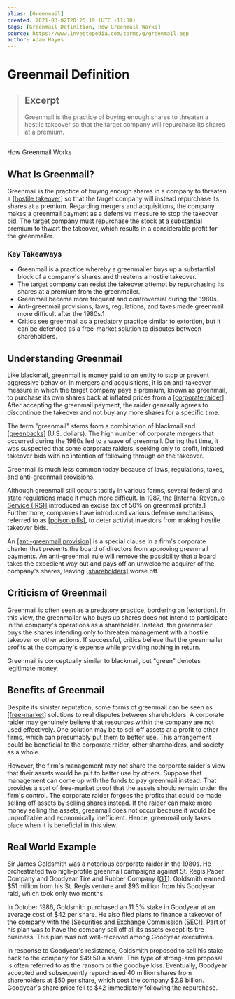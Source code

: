 ```yaml
---
alias: [Greenmail]
created: 2021-03-02T20:25:19 (UTC +11:00)
tags: [Greenmail Definition, How Greenmail Works]
source: https://www.investopedia.com/terms/g/greenmail.asp
author: Adam Hayes
---
```


# Greenmail Definition

> ## Excerpt
> Greenmail is the practice of buying enough shares to threaten a hostile takeover so that the target company will repurchase its shares at a premium.

---

How Greenmail Works
## What Is Greenmail?

Greenmail is the practice of buying enough shares in a company to threaten a [[hostile takeover]](https://www.investopedia.com/terms/h/hostiletakeover.asp) so that the target company will instead repurchase its shares at a premium. Regarding mergers and acquisitions, the company makes a greenmail payment as a defensive measure to stop the takeover bid. The target company must repurchase the stock at a substantial premium to thwart the takeover, which results in a considerable profit for the greenmailer.

### Key Takeaways

-   Greenmail is a practice whereby a greenmailer buys up a substantial block of a company's shares and threatens a hostile takeover.
-   The target company can resist the takeover attempt by repurchasing its shares at a premium from the greenmailer.
-   Greenmail became more frequent and controversial during the 1980s.
-   Anti-greenmail provisions, laws, regulations, and taxes made greenmail more difficult after the 1980s.1
-   Critics see greenmail as a predatory practice similar to extortion, but it can be defended as a free-market solution to disputes between shareholders.

## Understanding Greenmail

Like blackmail, greenmail is money paid to an entity to stop or prevent aggressive behavior. In mergers and acquisitions, it is an anti-takeover measure in which the target company pays a premium, known as greenmail, to purchase its own shares back at inflated prices from a [[corporate raider]](https://www.investopedia.com/terms/c/corporate-raider.asp). After accepting the greenmail payment, the raider generally agrees to discontinue the takeover and not buy any more shares for a specific time.

The term "greenmail" stems from a combination of blackmail and [[greenbacks]](https://www.investopedia.com/terms/g/greenback.asp) (U.S. dollars). The high number of corporate mergers that occurred during the 1980s led to a wave of greenmail. During that time, it was suspected that some corporate raiders, seeking only to profit, initiated takeover bids with no intention of following through on the takeover.

Greenmail is much less common today because of laws, regulations, taxes, and anti-greenmail provisions.

Although greenmail still occurs tacitly in various forms, several federal and state regulations made it much more difficult. In 1987, the [[Internal Revenue Service (IRS)]](https://www.investopedia.com/terms/i/irs.asp) introduced an excise tax of 50% on greenmail profits.1 Furthermore, companies have introduced various defense mechanisms, referred to as [[poison pills]](https://www.investopedia.com/terms/p/poisonpill.asp), to deter activist investors from making hostile takeover bids.

An [[anti-greenmail provision]](https://www.investopedia.com/terms/a/anti-greenmailprovision.asp) is a special clause in a firm's corporate charter that prevents the board of directors from approving greenmail payments. An anti-greenmail rule will remove the possibility that a board takes the expedient way out and pays off an unwelcome acquirer of the company's shares, leaving [[shareholders]](https://www.investopedia.com/terms/s/shareholder.asp) worse off.

## Criticism of Greenmail

Greenmail is often seen as a predatory practice, bordering on [[extortion]](https://www.investopedia.com/terms/e/extortion.asp). In this view, the greenmailer who buys up shares does not intend to participate in the company's operations as a shareholder. Instead, the greenmailer buys the shares intending only to threaten management with a hostile takeover or other actions. If successful, critics believe that the greenmailer profits at the company's expense while providing nothing in return.

Greenmail is conceptually similar to blackmail, but "green" denotes legitimate money.

## Benefits of Greenmail

Despite its sinister reputation, some forms of greenmail can be seen as [[free-market]](https://www.investopedia.com/terms/f/freemarket.asp) solutions to real disputes between shareholders. A corporate raider may genuinely believe that resources within the company are not used effectively. One solution may be to sell off assets at a profit to other firms, which can presumably put them to better use. This arrangement could be beneficial to the corporate raider, other shareholders, and society as a whole.

However, the firm's management may not share the corporate raider's view that their assets would be put to better use by others. Suppose that management can come up with the funds to pay greenmail instead. That provides a sort of free-market proof that the assets should remain under the firm's control. The corporate raider forgoes the profits that could be made selling off assets by selling shares instead. If the raider can make more money selling the assets, greenmail does not occur because it would be unprofitable and economically inefficient. Hence, greenmail only takes place when it is beneficial in this view.

## Real World Example

Sir James Goldsmith was a notorious corporate raider in the 1980s. He orchestrated two high-profile greenmail campaigns against St. Regis Paper Company and Goodyear Tire and Rubber Company ([GT](https://www.investopedia.com/markets/quote?tvwidgetsymbol=gt)). Goldsmith earned $51 million from his St. Regis venture and $93 million from his Goodyear raid, which took only two months.

In October 1986, Goldsmith purchased an 11.5% stake in Goodyear at an average cost of $42 per share. He also filed plans to finance a takeover of the company with the [[Securities and Exchange Commission (SEC)]](https://www.investopedia.com/terms/s/sec.asp). Part of his plan was to have the company sell off all its assets except its tire business. This plan was not well-received among Goodyear executives.

In response to Goodyear's resistance, Goldsmith proposed to sell his stake back to the company for $49.50 a share. This type of strong-arm proposal is often referred to as the ransom or the goodbye kiss. Eventually, Goodyear accepted and subsequently repurchased 40 million shares from shareholders at $50 per share, which cost the company $2.9 billion. Goodyear's share price fell to $42 immediately following the repurchase.
